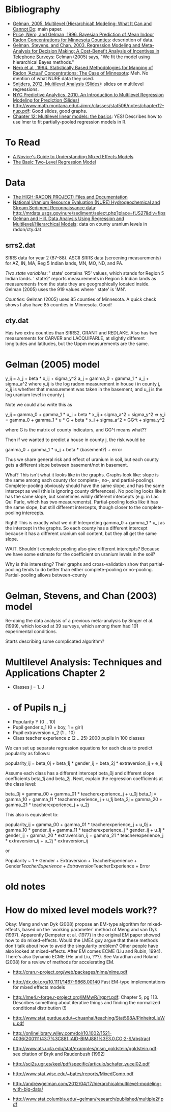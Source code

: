 # Bibliography

* [Gelman, 2005. Multilevel (Hierarchical) Modeling: What It Can and Cannot Do](http://www.stat.columbia.edu/~gelman/research/published/multi2.pdf): main paper.
* [Price, Nero, and Gelman, 1996. Bayesian Prediction of Mean Indoor Radon Concentrations for Minnesota Counties](http://www.stat.columbia.edu/~gelman/research/published/price.pdf): description of data.
* [Gelman, Stevens, and Chan, 2003. Regression Modeling and Meta-Analysis for Decision Making: A Cost-Beneﬁt Analysis of Incentives in Telephone Surveys](http://www.stat.columbia.edu/~gelman/research/published/jbes01m045r3.pdf): Gelman (2005) says, "We fit the model using hierarchical Bayes methods."
* [Nero et al., 1994. Statistically Based Methodologies for Mapping of Radon 'Actual' Concentrations: The Case of Minnesota](http://rpd.oxfordjournals.org/content/56/1-4/215.short): Meh. No mention of what NURE data they used.
* [Snijders, 2012. Multilevel Analysis (Slides)](http://www.stats.ox.ac.uk/~snijders/MLB_new_S.pdf): slides on multilevel regressions.
* [NYC Predictive Analytics, 2010. An Introduction to Multilevel Regression Modeling for Prediction (Slides)](http://slideshare.net/NYCPredictiveAnalytics/an-introduction-to-multilevel-regression-modeling-for-prediction)
* http://www.math.montana.edu/~jimrc/classes/stat506/notes/chapter12-nup.pdf: Good slides, good graphs.
* [Chapter 12: Multilevel linear models: the basics](http://www.uky.edu/AS/PoliSci/Peffley/pdf/chapter12%20R.pdf): YES! Describes how to use lmer to fit partially-pooled regression models in R.

# To Read

* [A Novice's Guide to Understanding Mixed Effects Models](http://www2.hawaii.edu/~kdrager/MixedEffectsModels.pdf)
* [The Basic Two-Level Regression Model](http://joophox.net/mlbook2/Chapter2.pdf)

# Data

* [The HIGH-RADON PROJECT: Files and Documentation](http://energy.lbl.gov/ie/high-radon/files.html)
* [National Uranium Resource Evaluation (NURE) Hydrogeochemical and Stream Sediment Reconnaissance data](http://mrdata.usgs.gov/metadata/nurehssr.faq.html): http://mrdata.usgs.gov/nure/sediment/select.php?place=fUS27&div=fips
* [Gelman and Hill. Data Analysis Using Regression and Multilevel/Hierarchical Models](http://www.stat.columbia.edu/~gelman/arm/): data on county uranium levels in radon/cty.dat

## srrs2.dat

SRRS data for year 2 (87-88). ASCII SRRS data (screening measurements) for AZ, IN, MA, Reg 5 Indian lands, MN, MO, ND, and PA.

*Two state variables*: ' state' contains 'R5' values, which stands for Region 5 Indian lands. ' state2' reports measurements in Region 5 Indian lands as measurements from the state they are geographically located inside. Gelman (2005) uses the 919 values where ' state' is 'MN'.

*Counties*: Gelman (2005) uses 85 counties of Minnesota. A quick check shows I also have 85 counties in Minnesota. Good!

## cty.dat

Has two extra counties than SRRS2, GRANT and REDLAKE. Also has two measurements for CARVER and LACQUIPARLE, at slightly different longitudes and latitudes, but the Uppm measurements are the same. 

# Gelman (2005) model

y_ij = a_j + beta * x_ij + sigma_y^2
a_j = gamma_0 + gamma_1 * u_j + sigma_a^2
where y_ij is the log radom measurement in house i in county j, x_ij is whether that measurement was taken in the basement, and u_j is the log uranium level in county j.

Note we could also write this as 

y_ij = gamma_0 + gamma_1 * u_j + beta * x_ij + sigma_a^2 + sigma_y^2
=> y_i = gamma_0 + gamma_1 * u * G + beta * x_i + sigma_a^2 * GG^t + sigma_y^2

where G is the matrix of county indicators, and GG^t means what??

Then if we wanted to predict a house in county j, the risk would be

gamma_0 + gamma_1 * u_j + beta * (basement?) + error

Thus we share general risk and effect of uranium in soil, but each county gets a different slope between basement/not in basement.

What? This isn't what it looks like in the graphs. Graphs look like: slope is the same among each county (for complete-, no-, and partial-pooling). Complete-pooling obviously should have the same slope, and has the same intercept as well (this is ignoring county differences). No pooling looks like it has the same slope, but sometimes wildly different intercepts (e.g. in Lac Qui Parle, which has two measurements). Partial-pooling looks like it has the same slope, but still different intercepts, though closer to the complete-pooling intercepts.

Right! This is exactly what we did! Interpreting gamma_0 + gamma_1 * u_j as the intercept in the graphs. So each county has a different intercept because it has a different uranium soil content, but they all get the same slope.

WAIT. Shouldn't complete pooling also give different intercepts? Because we have some estimate for the coefficient on uranium levels in the soil?

Why is this interesting? Their graphs and cross-validation show that partial-pooling tends to do better than either complete-pooling or no-pooling. Partial-pooling allows between-county


# Gelman, Stevens, and Chan (2003) model

Re-doing the data analysis of a previous meta-analysis by Singer et al. (1999), which looked at 39 surveys, which among them had 101 experimental conditions.

Starts describing some complicated algorithm?

# Multilevel Analysis: Techniques and Applications Chapter 2

* Classes j = 1..J
* # of Pupils n_j
* Popularity Y (0 .. 10)
* Pupil gender x_1 (0 = boy, 1 = girl)
* Pupil extraversion x_2 (1 .. 10)
* Class teacher experience z (2 .. 25)
2000 pupils in 100 classes

We can set up separate regression equations for each class to predict popularity as follows:

popularity_ij = beta_0j + beta_1j * gender_ij + beta_2j * extraversion_ij + e_ij

Assume each class has a different intercept beta_0j and different slope coefficients beta_1j and beta_2j. Next, explain the regression coefficients at the class level:

beta_0j = gamma_00 + gamma_01 * teacherexperience_j + u_0j
beta_1j = gamma_10 + gamma_11 * teacherexperience_j + u_1j
beta_2j = gamma_20 + gamma_21 * teacherexperience_j + u_2j

This also is equivalent to:

popularity_ij = gamma_00 + gamma_01 * teacherexperience_j + u_0j + gamma_10 * gender_ij + gamma_11 * teacherexperience_j * gender_ij + u_1j * gender_ij + gamma_20 * extraversion_ij + gamma_21 * teacherexperience_j * extraversion_ij + u_2j * extraversion_ij

or

Popularity ~ 1 + Gender + Extraversion + TeacherExperience + Gender*TeacherExperience + Extraversion*TeacherExperience + Error

# old notes

# How do mixed level models work??

Okay: Meng and van Dyk (2008) propose an EM-type algorithm for mixed-effects, based on the `working parameter' method of Meng and van Dyk (1997). Apparently Dempster et al. (1977) in the original EM paper showed how to do mixed-effects. Would the LME4 guy argue that these methods don't talk about how to avoid the singularity problem? Other people have also looked at mixed-effects. After EM comes ECME (Liu and Rubin, 1994). There's also Dynamic ECME (He and Liu, ???). See Varadhan and Roland (2008) for a review of methods for accelerating EM.

- http://cran.r-project.org/web/packages/nlme/nlme.pdf

- http://dx.doi.org/10.1111/1467-9868.00140 Fast EM-type implementations for mixed effects models
- http://lme4.r-forge.r-project.org/lMMwR/lrgprt.pdf: Chapter 5, pg 113. Describes something about iterative things and finding the normalized conditional distribution (!)
- http://www.stat.purdue.edu/~chuanhai/teaching/Stat598A/PinheiroLiuWu.pdf
- http://onlinelibrary.wiley.com/doi/10.1002/1521-4036(200111)43:7%3C881::AID-BIMJ881%3E3.0.CO;2-S/abstract
- http://www.ats.ucla.edu/stat/examples/msm_goldstein/goldstein.pdf: see citation of Bryk and Raudenbush (1992)
- http://sci2s.ugr.es/keel/pdf/specific/articulo/schafer_yucel02.pdf
- http://www.stat.wisc.edu/~bates/reports/MixedComp.pdf
- http://andrewgelman.com/2012/04/17/hierarchicalmultilevel-modeling-with-big-data/
- http://www.stat.columbia.edu/~gelman/research/published/multiple2f.pdf

